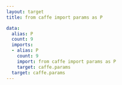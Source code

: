```yaml
---
layout: target
title: from caffe import params as P

data:
  alias: P
  count: 9
  imports:
  - alias: P
    count: 9
    import: from caffe import params as P
    target: caffe.params
  target: caffe.params
---
```

